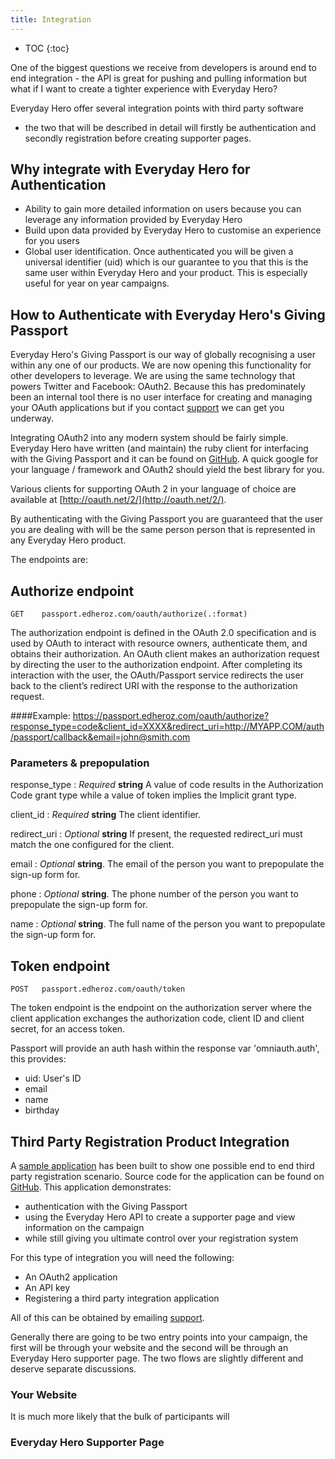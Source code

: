 ```yaml
---
title: Integration
---
```


* TOC
{:toc}

One of the biggest questions we receive from developers is around end to
end integration - the API is great for pushing and pulling information
but what if I want to create a tighter experience with Everyday Hero?

Everyday Hero offer several integration points with third party software
- the two that will be described in detail will firstly be
authentication and secondly registration before creating supporter
pages.

## Why integrate with Everyday Hero for Authentication

* Ability to gain more detailed information on users because you can
leverage any information provided by Everyday Hero
* Build upon data provided by Everyday Hero to customise an experience
for you users
* Global user identification. Once authenticated you will be given a
universal identifier (uid) which is our guarantee to you that this is
the same user within Everyday Hero and your product. This is especially
useful for year on year campaigns.

## How to Authenticate with Everyday Hero's Giving Passport

Everyday Hero's Giving Passport is our way of globally recognising a
user within any one of our products. We are now opening this
functionality for other developers to leverage. We are using the same
technology that powers Twitter and Facebook: OAuth2. Because this has
predominately been an internal tool there is no user interface for
creating and managing your OAuth applications but if you contact
[support](mailto:support@everydayhero.com) we can get you underway.

Integrating OAuth2 into any modern system should be fairly simple.
Everyday Hero have written (and maintain) the ruby client for
interfacing with the Giving Passport and it can be found on
[GitHub](https://github.com/everydayhero/omniauth-passport). A quick
google for your language / framework and OAuth2 should yield the best
library for you. 

Various clients for supporting OAuth 2 in your language of choice are available 
at [http://oauth.net/2/](http://oauth.net/2/).

By authenticating with the Giving Passport you are guaranteed that the
user you are dealing with will be the same person person that is
represented in any Everyday Hero product.

The endpoints are:

## Authorize endpoint

    GET    passport.edheroz.com/oauth/authorize(.:format)

The authorization endpoint is defined in the OAuth 2.0 specification and is used by OAuth to interact with resource owners, authenticate them, and obtains their authorization. An OAuth client makes an authorization request by directing the user to the authorization endpoint. After completing its interaction with the user, the OAuth/Passport service redirects the user back to the client’s redirect URI with the response to the authorization request.
    
####Example:
    https://passport.edheroz.com/oauth/authorize?response_type=code&client_id=XXXX&redirect_uri=http://MYAPP.COM/auth/passport/callback&email=john@smith.com

### Parameters & prepopulation

response_type
: _Required_ **string** A value of code results in the Authorization Code grant type while a value of token implies the Implicit grant type.

client_id
: _Required_ **string** The client identifier.

redirect_uri
: _Optional_ **string** If present, the requested redirect_uri must match the one configured for the client.

email
: _Optional_ **string**. The email of the person you want to prepopulate the
sign-up form for.

phone
: _Optional_ **string**. The phone number of the person you want to
prepopulate the sign-up form for.

name
: _Optional_ **string**. The full name of the person you want to
prepopulate the sign-up form for.

## Token endpoint

    POST   passport.edheroz.com/oauth/token

The token endpoint is the endpoint on the authorization server where the client application exchanges the authorization code, client ID and client secret, for an access token.

Passport will provide an auth hash within the response var 'omniauth.auth', this provides:

* uid: User's ID
* email
* name
* birthday

## Third Party Registration Product Integration

A [sample application](http://example-rego-integration.herokuapp.com) has been
built to show one possible end to end third party registration scenario.
Source code for the application can be found on
[GitHub](https://github.com/everydayhero/example_registrations).
This application demonstrates:

* authentication with the Giving Passport
* using the Everyday Hero API to create a supporter page and view
information on the campaign
* while still giving you ultimate control over your registration system

For this type of integration you will need the following:

* An OAuth2 application
* An API key
* Registering a third party integration application

All of this can be obtained by emailing
[support](mailto:support@everydayhero.com).

Generally there are going to be two entry points into your campaign, the
first will be through your website and the second will be through an
Everyday Hero supporter page. The two flows are slightly different and
deserve separate discussions.

### Your Website

It is much more likely that the bulk of participants will 

### Everyday Hero Supporter Page
